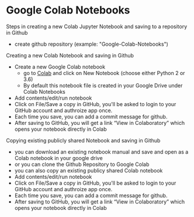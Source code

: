 # Google Colab Notebooks

Steps in creating a new Colab Jupyter Notebook and saving to a repository in Github
- create github repository (example: "Google-Colab-Notebooks")

Creating a new Colab Notebook and saving in Github
- Create a new Google Colab notebook
  * go to [Colab](https://colab.research.google.com/notebooks/welcome.ipynb#recent=true) and click on New Notebook (choose either Python 2 or 3.6) 
  * By default this notebook file is created in your Google Drive under Colab Notebooks
- Add contents/edit/run notebook
- Click on File/Save a copy in GitHub, you'll be asked to login to your GitHub account and authroize app once. 
- Each time you save, you can add a commit message for github.
- After saving to GitHub, you will get a link “View in Colaboratory” which opens your notebook directly in Colab


Copying existing publicly shared Notebook and saving in Github
- you can download an existing notebook manual and save and open as a Colab notebook in your google drive
- or you can clone the Github Repository to Google Colab
- you can also copy an existing publicy shared Colab notebook 
- Add contents/edit/run notebook
- Click on File/Save a copy in GitHub, you'll be asked to login to your GitHub account and authroize app once. 
- Each time you save, you can add a commit message for github.
- After saving to GitHub, you will get a link “View in Colaboratory” which opens your notebook directly in Colab
